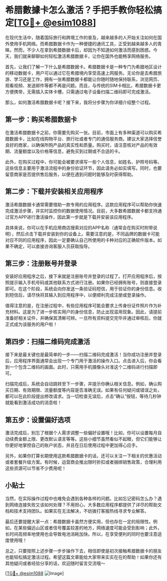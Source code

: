# 希腊數據卡怎么激活？手把手教你轻松搞定[[TG💪+ @esim1088](https://t.me/s/esim1088)]

在现代生活中，随着国际旅行和跨境工作的普及，越来越多的人开始关注如何在国外使用手机网络。而希腊数据卡作为一种便捷的通讯工具，正受到越来越多人的青睐。然而，不少人在拿到希腊数据卡后，却因为不知道如何激活而感到困惑。今天，我们就来聊聊如何轻松激活希腊数据卡，让你在国外也能畅享网络服务。

首先，让我们了解一下什么是希腊数据卡。希腊数据卡是一种专门为希腊地区设计的移动数据卡，用户可以通过它在希腊境内享受高速上网服务。无论你是去希腊旅游、学习还是工作，拥有一张希腊数据卡都能让你随时随地保持联系，浏览网页、观看视频、发送邮件等都不再是问题。而且，与传统的SIM卡相比，希腊数据卡更方便携带，无需插入实体卡槽，只需通过电子设备扫描二维码即可完成激活。

那么，如何激活希腊数据卡呢？接下来，我将分步骤为你详细介绍整个过程。

## 第一步：购买希腊数据卡

在激活希腊数据卡之前，你需要先购买一张。目前，市面上有多种渠道可以购买希腊数据卡，比如在线购物平台、旅行社或者专门的通信服务商。建议大家选择信誉良好的商家，以确保所购产品的真实性和质量。购买时，请注意核对产品的有效期、流量额度以及价格等信息，避免买到过期或不合适的卡。

此外，在购买过程中，你可能会被要求填写一些个人信息，如姓名、护照号码等。这些信息主要用于激活流程中的身份验证环节，因此请务必如实填写。同时，也要留意商家是否提供售后服务，以便在遇到问题时能够及时获得帮助。

## 第二步：下载并安装相关应用程序

激活希腊数据卡通常需要借助一款专用的应用程序。这款应用程序可以帮助你快速完成激活步骤，并实时监控你的数据使用情况。目前，大多数希腊数据卡都支持通过官方APP进行激活操作，因此第一步就是下载并安装该应用程序。

具体来说，你可以在手机应用商店搜索对应的APP名称（通常会在购买时附带说明），然后点击下载并安装到你的设备上。需要注意的是，不同品牌的数据卡可能对应不同的应用程序，因此一定要确认自己所使用的卡种对应的正确软件版本。如果不确定，可以直接咨询客服人员获取指导。

## 第三步：注册账号并登录

安装好应用程序之后，接下来就是注册账号并登录的过程了。打开应用程序后，按照提示输入手机号码或其他联系方式进行注册。如果你已经拥有账号，则直接登录即可。在这个阶段，系统会向你发送一条验证码短信，用于验证你的身份信息。收到短信后，请尽快将其输入到应用程序中，以便顺利完成注册或登录操作。

值得注意的是，在注册过程中，有些应用程序可能会要求上传身份证件照片作为补充材料。这是为了进一步核实用户的身份信息，防止出现滥用现象。因此，请提前准备好相关证件，并确保其清晰可辨。一旦所有资料提交完毕并通过审核后，你就正式成为该服务的用户啦！

## 第四步：扫描二维码完成激活

接下来是最关键也是最简单的一步——扫描二维码完成激活！当你成功注册并登录后，应用程序界面通常会出现一个专门用于激活的操作入口。点击进入后，你会看到一个包含二维码的画面。此时，只需用手机摄像头对准这个二维码进行扫描即可。

扫描完成后，系统会自动跳转至下一步骤，并提示你确认相关信息。例如，确认购买日期、有效期限、流量额度等内容是否准确无误。如果有任何疑问或错误之处，都可以在此阶段提出修改请求。当一切检查无误后，点击“确认”按钮，等待几秒钟就能看到激活成功的消息啦！

## 第五步：设置偏好选项

激活完成后，别忘了根据个人需求调整一些偏好设置哦！比如，你可以设置每月自动续费金额上限、更改默认语言等等。这些小细节虽然看似不起眼，但它们能够让你更好地掌控自己的账户状态，并且在日后使用过程中更加得心应手。

另外，如果你打算长期使用这款希腊数据卡的话，还可以关注一下相关的优惠活动或者套餐升级方案。有时候，运营商会推出限时折扣或者捆绑销售政策，合理利用这些资源可以节省不少费用呢！

## 小贴士

当然，在实际操作过程中也难免会遇到各种各样的问题。比如忘记密码怎么办？遇到网络连接失败又该如何处理？不用担心，大多数应用程序都提供了详尽的帮助文档和技术支持团队。如果实在无法解决，不妨拨打客服热线寻求专业解答。

最后还要提醒大家一点：希腊数据卡虽然方便实用，但也存在一定的局限性。例如，在某些偏远山区或者信号覆盖较差的地方，网络速度可能会受到影响；此外，长时间高频率地使用也会导致电池消耗加快。所以，在享受便利的同时也要注意适度使用哦！

总之，只要按照上述步骤一步步操作下去，相信即使是初次接触希腊数据卡的朋友也能轻松搞定激活过程。希望这篇文章能给大家带来实实在在的帮助！如果你还有其他疑问或者经验分享的话，欢迎随时留言交流哦～

[[TG💪+ @esim1088](https://t.me/s/esim1088) ![Image](https://i.postimg.cc/4NQfJmqS/Snipaste-2025-05-13-00-14-12.png)]